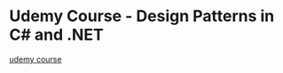 # Udemy Course - Design Patterns in C# and .NET
[udemy course](https://www.udemy.com/course/design-patterns-csharp-dotnet/)